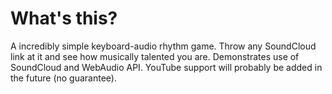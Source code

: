 # What's this?
A incredibly simple keyboard-audio rhythm game. Throw any SoundCloud link at it and see how musically talented you are. Demonstrates use of SoundCloud and WebAudio API. YouTube support will probably be added in the future (no guarantee).